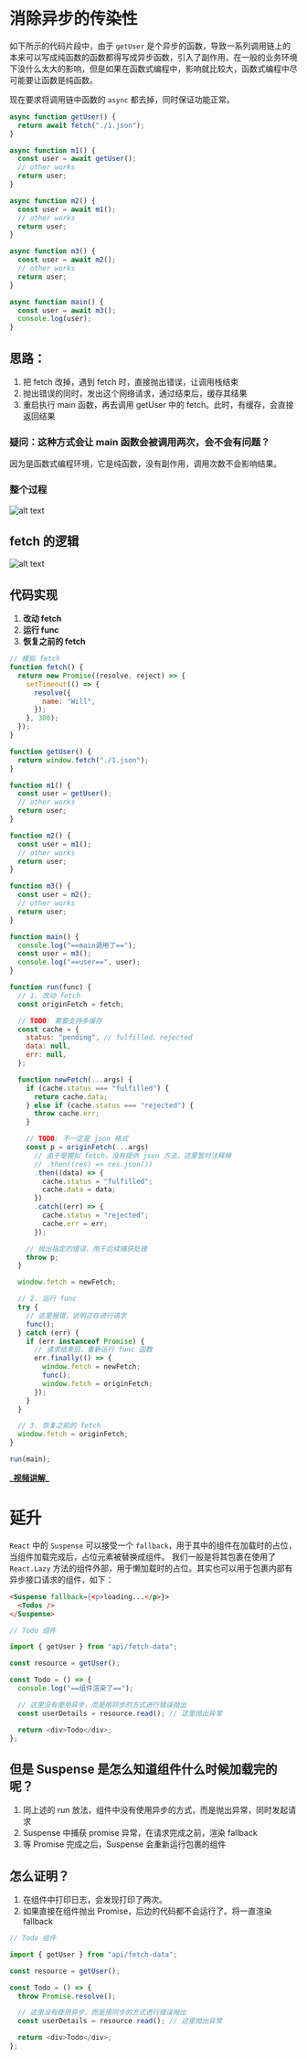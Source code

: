 # 消除异步的传染性

如下所示的代码片段中，由于 `getUser` 是个异步的函数，导致一系列调用链上的本来可以写成纯函数的函数都得写成异步函数，引入了副作用。在一般的业务环境下没什么太大的影响，但是如果在函数式编程中，影响就比较大，函数式编程中尽可能要让函数是纯函数。

现在要求将调用链中函数的 `async` 都去掉，同时保证功能正常。

```js
async function getUser() {
  return await fetch("./1.json");
}

async function m1() {
  const user = await getUser();
  // other works
  return user;
}

async function m2() {
  const user = await m1();
  // other works
  return user;
}

async function m3() {
  const user = await m2();
  // other works
  return user;
}

async function main() {
  const user = await m3();
  console.log(user);
}
```

## 思路：

1. 把 fetch 改掉，遇到 fetch 时，直接抛出错误，让调用栈结束
2. 抛出错误的同时，发出这个网络请求，通过结束后，缓存其结果
3. 重启执行 main 函数，再去调用 getUser 中的 fetch。此时，有缓存，会直接返回结果

### 疑问：这种方式会让 main 函数会被调用两次，会不会有问题？

因为是函数式编程环境，它是纯函数，没有副作用，调用次数不会影响结果。

### 整个过程

![alt text](1.jpg)

## fetch 的逻辑

![alt text](2.jpg)

## 代码实现

1. **改动 fetch**
2. **运行 func**
3. **恢复之前的 fetch**

```js
// 模拟 fetch
function fetch() {
  return new Promise((resolve, reject) => {
    setTimeout(() => {
      resolve({
        name: "Will",
      });
    }, 300);
  });
}

function getUser() {
  return window.fetch("./1.json");
}

function m1() {
  const user = getUser();
  // other works
  return user;
}

function m2() {
  const user = m1();
  // other works
  return user;
}

function m3() {
  const user = m2();
  // other works
  return user;
}

function main() {
  console.log("==main调用了==");
  const user = m3();
  console.log("==user==", user);
}

function run(func) {
  // 1. 改动 fetch
  const originFetch = fetch;

  // TODO: 需要支持多缓存
  const cache = {
    status: "pending", // fulfilled、rejected
    data: null,
    err: null,
  };

  function newFetch(...args) {
    if (cache.status === "fulfilled") {
      return cache.data;
    } else if (cache.status === "rejected") {
      throw cache.err;
    }

    // TODO: 不一定是 json 格式
    const p = originFetch(...args)
      // 由于是模拟 fetch，没有提供 json 方法，这里暂时注释掉
      // .then((res) => res.json())
      .then((data) => {
        cache.status = "fulfilled";
        cache.data = data;
      })
      .catch((err) => {
        cache.status = "rejected";
        cache.err = err;
      });

    // 抛出指定的错误，用于后续捕获处理
    throw p;
  }

  window.fetch = newFetch;

  // 2. 运行 func
  try {
    // 这里报错，说明正在进行请求
    func();
  } catch (err) {
    if (err instanceof Promise) {
      // 请求结束后，重新运行 func 函数
      err.finally(() => {
        window.fetch = newFetch;
        func();
        window.fetch = originFetch;
      });
    }
  }

  // 3. 恢复之前的 fetch
  window.fetch = originFetch;
}

run(main);
```

**_[视频讲解](https://www.douyin.com/search/%E6%B8%A1%E4%B8%80%E5%89%8D%E7%AB%AF%E5%BF%85%E4%BF%AE%E8%AF%BE_%E6%B6%88%E9%99%A4%E5%BC%82%E6%AD%A5%E7%9A%84%E4%BC%A0%E6%9F%93%E6%80%A7)\_**

# 延升

`React` 中的 `Suspense` 可以接受一个 `fallback`，用于其中的组件在加载时的占位，当组件加载完成后，占位元素被替换成组件。
我们一般是将其包裹在使用了 `React.Lazy` 方法的组件外部，用于懒加载时的占位。其实也可以用于包裹内部有异步接口请求的组件，如下：

```html
<Suspense fallback={<p>loading...</p>}>
  <Todos />
</Suspense>
```

```js
// Todo 组件

import { getUser } from "api/fetch-data";

const resource = getUser();

const Todo = () => {
  console.log("==组件渲染了==");

  // 这里没有使用异步，而是用同步的方式进行错误抛出
  const userDetails = resource.read(); // 这里抛出异常

  return <div>Todo</div>;
};
```

## 但是 Suspense 是怎么知道组件什么时候加载完的呢？

1. 同上述的 run 放法，组件中没有使用异步的方式，而是抛出异常，同时发起请求
2. Suspense 中捕获 promise 异常，在请求完成之前，渲染 fallback
3. 等 Promise 完成之后，Suspense 会重新运行包裹的组件

## 怎么证明？

1. 在组件中打印日志，会发现打印了两次。
2. 如果直接在组件抛出 Promise，后边的代码都不会运行了。将一直渲染 fallback

```js
// Todo 组件

import { getUser } from "api/fetch-data";

const resource = getUser();

const Todo = () => {
  throw Promise.resolve();

  // 这里没有使用异步，而是用同步的方式进行错误抛出
  const userDetails = resource.read(); // 这里抛出异常

  return <div>Todo</div>;
};
```
